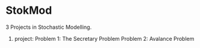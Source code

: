 # StokMod
3 Projects in Stochastic Modelling. 

1. project:
  Problem 1: The Secretary Problem
  Problem 2: Avalance Problem
